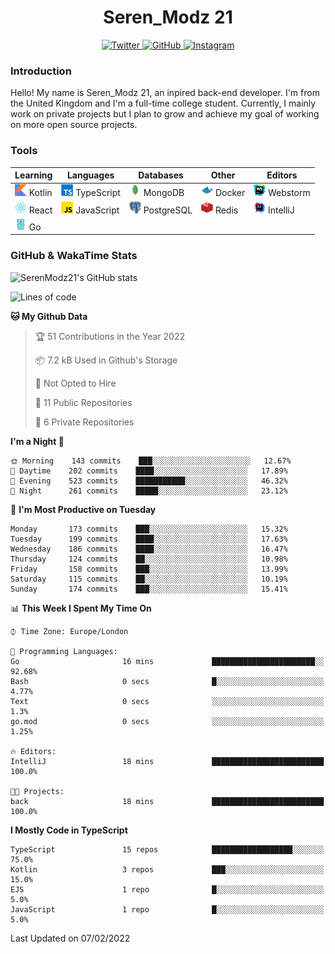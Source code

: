 <div align="center">
  <h1>Seren_Modz 21</h1>
  <a href="https://twitter.com/SerenModz21">
    <img alt="Twitter" src="https://img.shields.io/badge/twitter%20-%231DA1F2.svg?&style=for-the-badge&logo=Twitter&logoColor=white">
  </a>
  <a href="https://github.com/SerenModz21">
    <img alt="GitHub" src="https://img.shields.io/badge/github%20-%23121011.svg?&style=for-the-badge&logo=github&logoColor=white">
  </a>
  <a href="https://www.instagram.com/serenmodz21">
    <img alt="Instagram" src="https://img.shields.io/badge/instagram%20-%23E4405F.svg?&style=for-the-badge&logo=Instagram&logoColor=white">
  </a>
</div>

### Introduction

Hello! My name is Seren_Modz 21, an inpired back-end developer. I'm from the United Kingdom and I'm a full-time college student. Currently, I mainly work on private projects but I plan to grow and achieve my goal of working on more open source projects. 

### Tools

 **Learning**                                        | **Languages**                                               | **Databases**                                               | **Other**                                           | **Editors**                                                  
-----------------------------------------------------|-------------------------------------------------------------|-------------------------------------------------------------|-----------------------------------------------------|--------------------------------------------------------------
 <img width="19px" src="./assets/kotlin.svg"> Kotlin | <img width="19px" src="./assets/typescript.svg"> TypeScript | <img width="19px" src="./assets/mongodb.svg"> MongoDB       | <img width="19px" src="./assets/docker.svg"> Docker | <img width="19px" src="./assets/webstorm.svg"> Webstorm      
 <img width="19px" src="./assets/react.svg"> React   | <img width="19px" src="./assets/javascript.svg"> JavaScript | <img width="19px" src="./assets/postgresql.svg"> PostgreSQL | <img width="19px" src="./assets/redis.svg"> Redis   | <img width="19px" src="./assets/intellij-idea.svg"> IntelliJ
 <img width="19px" src="./assets/go.svg"> Go         |                                                             |                                                             |                                                     |                                                                                                               

### GitHub & WakaTime Stats

![SerenModz21's GitHub stats](https://github-readme-stats.vercel.app/api?username=SerenModz21&show_icons=true&theme=dark)

<!--START_SECTION:waka-->
![Lines of code](https://img.shields.io/badge/From%20Hello%20World%20I%27ve%20Written-40217%20lines%20of%20code-blue)

**🐱 My Github Data** 

> 🏆 51 Contributions in the Year 2022
 > 
> 📦 7.2 kB Used in Github's Storage 
 > 
> 🚫 Not Opted to Hire
 > 
> 📜 11 Public Repositories 
 > 
> 🔑 6 Private Repositories  
 > 
**I'm a Night 🦉** 

```text
🌞 Morning    143 commits    ███░░░░░░░░░░░░░░░░░░░░░░   12.67% 
🌆 Daytime    202 commits    ████░░░░░░░░░░░░░░░░░░░░░   17.89% 
🌃 Evening    523 commits    ███████████░░░░░░░░░░░░░░   46.32% 
🌙 Night      261 commits    █████░░░░░░░░░░░░░░░░░░░░   23.12%

```
📅 **I'm Most Productive on Tuesday** 

```text
Monday       173 commits    ███░░░░░░░░░░░░░░░░░░░░░░   15.32% 
Tuesday      199 commits    ████░░░░░░░░░░░░░░░░░░░░░   17.63% 
Wednesday    186 commits    ████░░░░░░░░░░░░░░░░░░░░░   16.47% 
Thursday     124 commits    ██░░░░░░░░░░░░░░░░░░░░░░░   10.98% 
Friday       158 commits    ███░░░░░░░░░░░░░░░░░░░░░░   13.99% 
Saturday     115 commits    ██░░░░░░░░░░░░░░░░░░░░░░░   10.19% 
Sunday       174 commits    ███░░░░░░░░░░░░░░░░░░░░░░   15.41%

```


📊 **This Week I Spent My Time On** 

```text
⌚︎ Time Zone: Europe/London

💬 Programming Languages: 
Go                       16 mins             ███████████████████████░░   92.68% 
Bash                     0 secs              █░░░░░░░░░░░░░░░░░░░░░░░░   4.77% 
Text                     0 secs              ░░░░░░░░░░░░░░░░░░░░░░░░░   1.3% 
go.mod                   0 secs              ░░░░░░░░░░░░░░░░░░░░░░░░░   1.25%

🔥 Editors: 
IntelliJ                 18 mins             █████████████████████████   100.0%

🐱‍💻 Projects: 
back                     18 mins             █████████████████████████   100.0%

```

**I Mostly Code in TypeScript** 

```text
TypeScript               15 repos            ██████████████████░░░░░░░   75.0% 
Kotlin                   3 repos             ███░░░░░░░░░░░░░░░░░░░░░░   15.0% 
EJS                      1 repo              █░░░░░░░░░░░░░░░░░░░░░░░░   5.0% 
JavaScript               1 repo              █░░░░░░░░░░░░░░░░░░░░░░░░   5.0%

```



 Last Updated on 07/02/2022
<!--END_SECTION:waka-->
